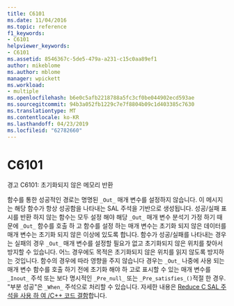 ```yaml
---
title: C6101
ms.date: 11/04/2016
ms.topic: reference
f1_keywords:
- C6101
helpviewer_keywords:
- C6101
ms.assetid: 8546367c-5de5-479a-a231-c15c0aa89ef1
author: mikeblome
ms.author: mblome
manager: wpickett
ms.workload:
- multiple
ms.openlocfilehash: b6e0c5afb2218788a5fc3cf0be044902ecd593ae
ms.sourcegitcommit: 94b3a052fb1229c7e7f8804b09c1d403385c7630
ms.translationtype: MT
ms.contentlocale: ko-KR
ms.lasthandoff: 04/23/2019
ms.locfileid: "62782660"
---
```

# <a name="c6101"></a>C6101
경고 C6101: 초기화되지 않은 메모리 반환

 함수를 통한 성공적인 경로는 명명된 `_Out_` 매개 변수를 설정하지 않습니다. 이 메시지는 해당 함수가 항상 성공함을 나타내는 SAL 주석을 기반으로 생성됩니다. 성공/실패 표시를 반환 하지 않는 함수는 모두 설정 해야 해당 `_Out_` 매개 변수 분석기 가정 하기 때문에 `_Out_` 함수를 호출 하 고 함수를 설정 하는 매개 변수는 초기화 되지 않은 데이터를 매개 변수는 초기화 되지 않은 이상에 있도록 합니다. 함수가 성공/실패를 나타내는 경우는 실패의 경우 `_Out_` 매개 변수를 설정할 필요가 없고 초기화되지 않은 위치를 찾아서 방지할 수 있습니다. 어느 경우에도 목적은 초기화되지 않은 위치를 읽지 않도록 방지하는 것입니다. 함수의 경우에 따라 영향을 주지 않습니다 경우는 `_Out_` 나중에 사용 되는 매개 변수 함수를 호출 하기 전에 초기화 해야 하 고로 표시할 수 있는 매개 변수를 `_Inout_` 주석 또는 보다 명시적인 `_Pre_null_` 또는 `_Pre_satisfies_()`적절 한 경우. "부분 성공"은 `_When_` 주석으로 처리할 수 있습니다. 자세한 내용은 [Reduce C SAL 주석을 사용 하 여 /C++ 코드 결함](../code-quality/using-sal-annotations-to-reduce-c-cpp-code-defects.md)합니다.